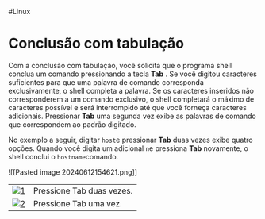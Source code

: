 #Linux 
# Conclusão com tabulação

Com a conclusão com tabulação, você solicita que o programa shell conclua um comando pressionando a tecla **Tab** . Se você digitou caracteres suficientes para que uma palavra de comando corresponda exclusivamente, o shell completa a palavra. Se os caracteres inseridos não corresponderem a um comando exclusivo, o shell completará o máximo de caracteres possível e será interrompido até que você forneça caracteres adicionais. Pressionar **Tab** uma segunda vez exibe as palavras de comando que correspondem ao padrão digitado.

No exemplo a seguir, digitar `host`e pressionar **Tab** duas vezes exibe quatro opções. Quando você digita um adicional `n`e pressiona **Tab** novamente, o shell conclui o `hostname`comando.

![[Pasted image 20240612154621.png]]

|   |   |
|---|---|
|[![1](https://rha.ole.redhat.com/rol/static/roc/Common_Content/images/1.svg)](https://rha.ole.redhat.com/rha/app/#_tab_completion-CO1-1)|Pressione Tab duas vezes.|
|[![2](https://rha.ole.redhat.com/rol/static/roc/Common_Content/images/2.svg)](https://rha.ole.redhat.com/rha/app/#_tab_completion-CO1-2)|Pressione Tab uma vez.|















